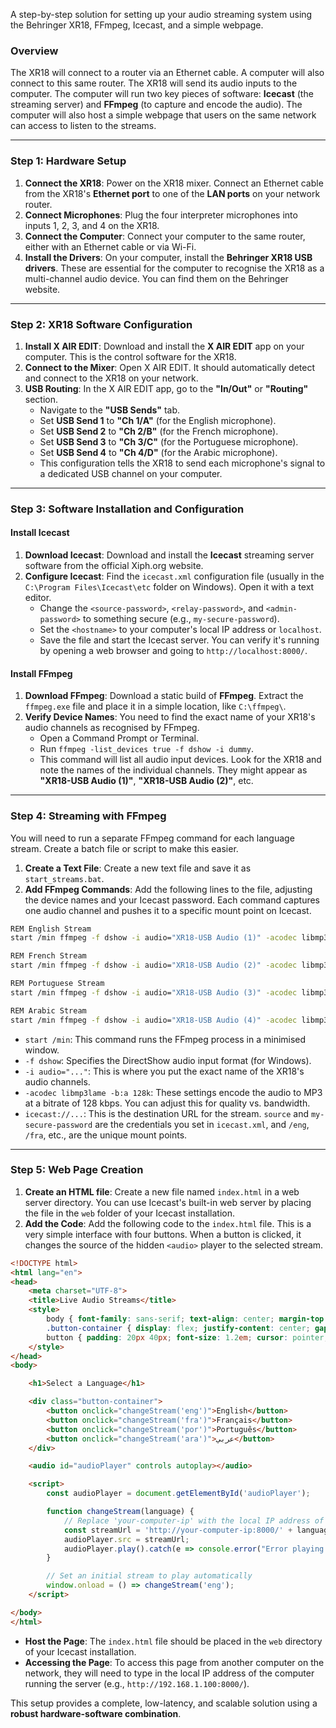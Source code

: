 A step-by-step solution for setting up your audio streaming system using the Behringer XR18, FFmpeg, Icecast, and a simple webpage.

### Overview

The XR18 will connect to a router via an Ethernet cable. A computer will also connect to this same router. The XR18 will send its audio inputs to the computer. The computer will run two key pieces of software: **Icecast** (the streaming server) and **FFmpeg** (to capture and encode the audio). The computer will also host a simple webpage that users on the same network can access to listen to the streams.

-----

### Step 1: Hardware Setup

1.  **Connect the XR18**: Power on the XR18 mixer. Connect an Ethernet cable from the XR18's **Ethernet port** to one of the **LAN ports** on your network router.
2.  **Connect Microphones**: Plug the four interpreter microphones into inputs 1, 2, 3, and 4 on the XR18.
3.  **Connect the Computer**: Connect your computer to the same router, either with an Ethernet cable or via Wi-Fi.
4.  **Install the Drivers**: On your computer, install the **Behringer XR18 USB drivers**. These are essential for the computer to recognise the XR18 as a multi-channel audio device. You can find them on the Behringer website.

-----

### Step 2: XR18 Software Configuration

1.  **Install X AIR EDIT**: Download and install the **X AIR EDIT** app on your computer. This is the control software for the XR18.
2.  **Connect to the Mixer**: Open X AIR EDIT. It should automatically detect and connect to the XR18 on your network.
3.  **USB Routing**: In the X AIR EDIT app, go to the **"In/Out"** or **"Routing"** section.
      * Navigate to the **"USB Sends"** tab.
      * Set **USB Send 1** to **"Ch 1/A"** (for the English microphone).
      * Set **USB Send 2** to **"Ch 2/B"** (for the French microphone).
      * Set **USB Send 3** to **"Ch 3/C"** (for the Portuguese microphone).
      * Set **USB Send 4** to **"Ch 4/D"** (for the Arabic microphone).
      * This configuration tells the XR18 to send each microphone's signal to a dedicated USB channel on your computer.

-----

### Step 3: Software Installation and Configuration

#### **Install Icecast**

1.  **Download Icecast**: Download and install the **Icecast** streaming server software from the official Xiph.org website.
2.  **Configure Icecast**: Find the `icecast.xml` configuration file (usually in the `C:\Program Files\Icecast\etc` folder on Windows). Open it with a text editor.
      * Change the `<source-password>`, `<relay-password>`, and `<admin-password>` to something secure (e.g., `my-secure-password`).
      * Set the `<hostname>` to your computer's local IP address or `localhost`.
      * Save the file and start the Icecast server. You can verify it's running by opening a web browser and going to `http://localhost:8000/`.

#### **Install FFmpeg**

1.  **Download FFmpeg**: Download a static build of **FFmpeg**. Extract the `ffmpeg.exe` file and place it in a simple location, like `C:\ffmpeg\`.
2.  **Verify Device Names**: You need to find the exact name of your XR18's audio channels as recognised by FFmpeg.
      * Open a Command Prompt or Terminal.
      * Run `ffmpeg -list_devices true -f dshow -i dummy`.
      * This command will list all audio input devices. Look for the XR18 and note the names of the individual channels. They might appear as **"XR18-USB Audio (1)"**, **"XR18-USB Audio (2)"**, etc.

-----

### Step 4: Streaming with FFmpeg

You will need to run a separate FFmpeg command for each language stream. Create a batch file or script to make this easier.

1.  **Create a Text File**: Create a new text file and save it as `start_streams.bat`.
2.  **Add FFmpeg Commands**: Add the following lines to the file, adjusting the device names and your Icecast password. Each command captures one audio channel and pushes it to a specific mount point on Icecast.

<!-- end list -->

```bash
REM English Stream
start /min ffmpeg -f dshow -i audio="XR18-USB Audio (1)" -acodec libmp3lame -b:a 128k -content_type audio/mpeg -f mp3 icecast://source:my-secure-password@localhost:8000/eng

REM French Stream
start /min ffmpeg -f dshow -i audio="XR18-USB Audio (2)" -acodec libmp3lame -b:a 128k -content_type audio/mpeg -f mp3 icecast://source:my-secure-password@localhost:8000/fra

REM Portuguese Stream
start /min ffmpeg -f dshow -i audio="XR18-USB Audio (3)" -acodec libmp3lame -b:a 128k -content_type audio/mpeg -f mp3 icecast://source:my-secure-password@localhost:8000/por

REM Arabic Stream
start /min ffmpeg -f dshow -i audio="XR18-USB Audio (4)" -acodec libmp3lame -b:a 128k -content_type audio/mpeg -f mp3 icecast://source:my-secure-password@localhost:8000/ara
```

  * `start /min`: This command runs the FFmpeg process in a minimised window.
  * `-f dshow`: Specifies the DirectShow audio input format (for Windows).
  * `-i audio="..."`: This is where you put the exact name of the XR18's audio channels.
  * `-acodec libmp3lame -b:a 128k`: These settings encode the audio to MP3 at a bitrate of 128 kbps. You can adjust this for quality vs. bandwidth.
  * `icecast://...`: This is the destination URL for the stream. `source` and `my-secure-password` are the credentials you set in `icecast.xml`, and `/eng`, `/fra`, etc., are the unique mount points.

-----

### Step 5: Web Page Creation

1.  **Create an HTML file**: Create a new file named `index.html` in a web server directory. You can use Icecast's built-in web server by placing the file in the `web` folder of your Icecast installation.
2.  **Add the Code**: Add the following code to the `index.html` file. This is a very simple interface with four buttons. When a button is clicked, it changes the source of the hidden `<audio>` player to the selected stream.

<!-- end list -->

```html
<!DOCTYPE html>
<html lang="en">
<head>
    <meta charset="UTF-8">
    <title>Live Audio Streams</title>
    <style>
        body { font-family: sans-serif; text-align: center; margin-top: 50px; }
        .button-container { display: flex; justify-content: center; gap: 20px; }
        button { padding: 20px 40px; font-size: 1.2em; cursor: pointer; }
    </style>
</head>
<body>

    <h1>Select a Language</h1>

    <div class="button-container">
        <button onclick="changeStream('eng')">English</button>
        <button onclick="changeStream('fra')">Français</button>
        <button onclick="changeStream('por')">Português</button>
        <button onclick="changeStream('ara')">عربي</button>
    </div>

    <audio id="audioPlayer" controls autoplay></audio>

    <script>
        const audioPlayer = document.getElementById('audioPlayer');

        function changeStream(language) {
            // Replace 'your-computer-ip' with the local IP address of the streaming server
            const streamUrl = 'http://your-computer-ip:8000/' + language;
            audioPlayer.src = streamUrl;
            audioPlayer.play().catch(e => console.error("Error playing audio:", e));
        }

        // Set an initial stream to play automatically
        window.onload = () => changeStream('eng');
    </script>

</body>
</html>
```

  * **Host the Page**: The `index.html` file should be placed in the `web` directory of your Icecast installation.
  * **Accessing the Page**: To access this page from another computer on the network, they will need to type in the local IP address of the computer running the server (e.g., `http://192.168.1.100:8000/`).

This setup provides a complete, low-latency, and scalable solution using a **robust hardware-software combination**.